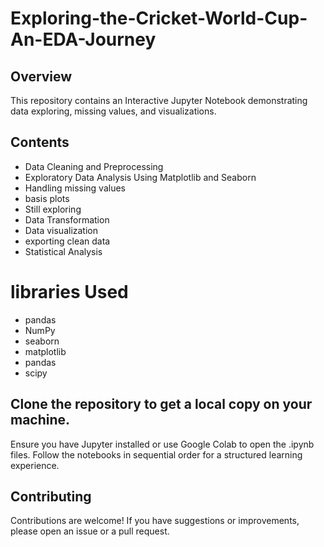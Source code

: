 # Exploring-the-Cricket-World-Cup-An-EDA-Journey


## Overview
This repository contains an Interactive  Jupyter Notebook demonstrating data exploring, missing values, and visualizations.


## Contents

- Data Cleaning and Preprocessing
- Exploratory Data Analysis Using Matplotlib and Seaborn
- Handling missing values
- basis plots
- Still exploring
- Data Transformation
- Data visualization
- exporting clean data
- Statistical Analysis

# libraries Used 


 -  pandas
 -  NumPy
 -  seaborn
 -  matplotlib
 -  pandas
 -  scipy


## Clone the repository to get a local copy on your machine.
Ensure you have Jupyter installed or use Google Colab to open the .ipynb files.
Follow the notebooks in sequential order for a structured learning experience.

## Contributing

Contributions are welcome! If you have suggestions or improvements, please open an issue or a pull request.


 
 

  


